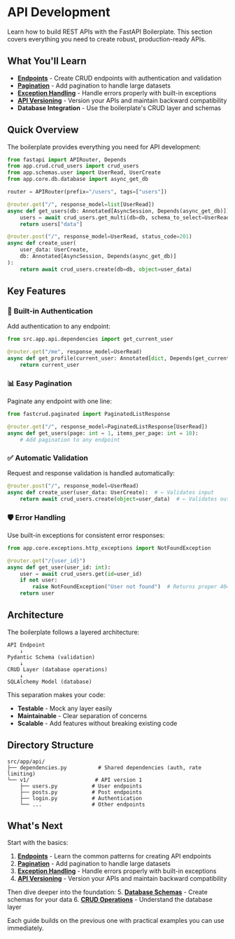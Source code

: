# API Development

Learn how to build REST APIs with the FastAPI Boilerplate. This section covers everything you need to create robust, production-ready APIs.

## What You'll Learn

- **[Endpoints](endpoints.md)** - Create CRUD endpoints with authentication and validation
- **[Pagination](pagination.md)** - Add pagination to handle large datasets
- **[Exception Handling](exceptions.md)** - Handle errors properly with built-in exceptions
- **[API Versioning](versioning.md)** - Version your APIs and maintain backward compatibility
- **Database Integration** - Use the boilerplate's CRUD layer and schemas

## Quick Overview

The boilerplate provides everything you need for API development:

```python
from fastapi import APIRouter, Depends
from app.crud.crud_users import crud_users
from app.schemas.user import UserRead, UserCreate
from app.core.db.database import async_get_db

router = APIRouter(prefix="/users", tags=["users"])

@router.get("/", response_model=list[UserRead])
async def get_users(db: Annotated[AsyncSession, Depends(async_get_db)]):
    users = await crud_users.get_multi(db=db, schema_to_select=UserRead)
    return users["data"]

@router.post("/", response_model=UserRead, status_code=201)
async def create_user(
    user_data: UserCreate,
    db: Annotated[AsyncSession, Depends(async_get_db)]
):
    return await crud_users.create(db=db, object=user_data)
```

## Key Features

### 🔐 **Built-in Authentication**

Add authentication to any endpoint:

```python
from src.app.api.dependencies import get_current_user

@router.get("/me", response_model=UserRead)
async def get_profile(current_user: Annotated[dict, Depends(get_current_user)]):
    return current_user
```

### 📊 **Easy Pagination**

Paginate any endpoint with one line:

```python
from fastcrud.paginated import PaginatedListResponse

@router.get("/", response_model=PaginatedListResponse[UserRead])
async def get_users(page: int = 1, items_per_page: int = 10):
    # Add pagination to any endpoint
```

### ✅ **Automatic Validation**

Request and response validation is handled automatically:

```python
@router.post("/", response_model=UserRead)
async def create_user(user_data: UserCreate):  # ← Validates input
    return await crud_users.create(object=user_data)  # ← Validates output
```

### 🛡️ **Error Handling**

Use built-in exceptions for consistent error responses:

```python
from app.core.exceptions.http_exceptions import NotFoundException

@router.get("/{user_id}")
async def get_user(user_id: int):
    user = await crud_users.get(id=user_id)
    if not user:
        raise NotFoundException("User not found")  # Returns proper 404
    return user
```

## Architecture

The boilerplate follows a layered architecture:

```
API Endpoint
    ↓
Pydantic Schema (validation)
    ↓
CRUD Layer (database operations)
    ↓
SQLAlchemy Model (database)
```

This separation makes your code:

- **Testable** - Mock any layer easily
- **Maintainable** - Clear separation of concerns
- **Scalable** - Add features without breaking existing code

## Directory Structure

```text
src/app/api/
├── dependencies.py          # Shared dependencies (auth, rate limiting)
└── v1/                     # API version 1
    ├── users.py           # User endpoints
    ├── posts.py           # Post endpoints
    ├── login.py           # Authentication
    └── ...                # Other endpoints
```

## What's Next

Start with the basics:

1. **[Endpoints](endpoints.md)** - Learn the common patterns for creating API endpoints
1. **[Pagination](pagination.md)** - Add pagination to handle large datasets
1. **[Exception Handling](exceptions.md)** - Handle errors properly with built-in exceptions
1. **[API Versioning](versioning.md)** - Version your APIs and maintain backward compatibility

Then dive deeper into the foundation: 5. **[Database Schemas](../database/schemas.md)** - Create schemas for your data 6. **[CRUD Operations](../database/crud.md)** - Understand the database layer

Each guide builds on the previous one with practical examples you can use immediately.
